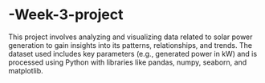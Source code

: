 # -Week-3-project
This project involves analyzing and visualizing data related to solar power generation to gain insights into its patterns, relationships, and trends. The dataset used includes key parameters (e.g., generated power in kW) and is processed using Python with libraries like pandas, numpy, seaborn, and matplotlib.
